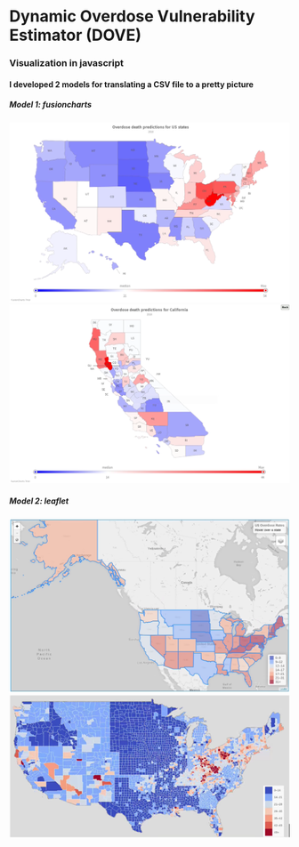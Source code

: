 # Dynamic Overdose Vulnerability Estimator (DOVE) 
### Visualization in javascript

#### I developed 2 models for translating a CSV file to a pretty picture
##### Model 1: fusioncharts

![USA Fusioncharts example](fusioncharts_usa_ss.png)
![USA view when you click on a state](fusioncharts_cali_ss.png)
##### Model 2: leaflet
![Leaflet states view](leaflet_states_ss.png)
![Leavlet counties view](leaflet_counties_ss.png)
